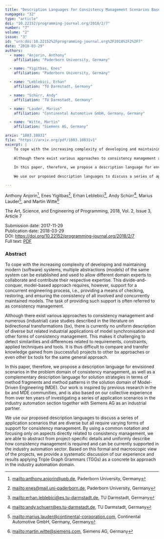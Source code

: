 ```yaml
---
title: "Description Languages for Consistency Management Scenarios Based on Examples from the Industry Automation Domain"
numpages: "32"
type: "article"
doi: "10.22152/programming-journal.org/2018/2/7"
number: "7"
volume: "2"
issue: "3"
id: "urn:doi:10.22152%2Fprogramming-journal.org%2F2018%2F2%2F7"
date: "2018-03-29"
authors: 
  - name: "Anjorin, Anthony"
    affiliation: "Paderborn University, Germany"

  - name: "Yigitbas, Enes"
    affiliation: "Paderborn University, Germany"

  - name: "Leblebici, Erhan"
    affiliation: "TU Darmstadt, Germany"

  - name: "Schürr, Andy"
    affiliation: "TU Darmstadt, Germany"

  - name: "Lauder, Marius"
    affiliation: "Continental Automotive GmbH, Germany, Germany"

  - name: "Witte, Martin"
    affiliation: "Siemens AG, Germany"

arxiv: "1803.10831"
file: "https://arxiv.org/pdf/1803.10831v1"
excerpt: |
    To cope with the increasing complexity of developing and maintaining modern (software) systems, multiple abstractions (models) of the same system can be established and used to allow different domain experts to collaborate and contribute their respective expertise. This divide-and-conquer, model-based approach requires, however, support for a concurrent engineering process, i.e., providing a means of checking, restoring, and ensuring the consistency of all involved and concurrently maintained models. The task of providing such support is often referred to as consistency management.
    
    Although there exist various approaches to consistency management and numerous (industrial) case studies described in the literature on bidirectional transformations (bx), there is currently no uniform description of diverse but related industrial applications of model synchronisation and other forms of consistency management. This makes it challenging to detect similarities and differences related to requirements, constraints, applied techniques and tools. It is thus difficult to compare and transfer knowledge gained from (successful) projects to other bx approaches or even other bx tools for the same general approach.
    
    In this paper, therefore, we propose a description language for envisioned scenarios in the problem domain of consistency management, as well as a complementary description language for solution strategies in terms of method fragments and method patterns in the solution domain of Model-Driven Engineering (MDE). Our work is inspired by previous research in the bx and MDE communities, and is also based on our collective experience from over ten years of investigating a series of application scenarios in the industry automation section together with Siemens AG as an industrial partner.
    
    We use our proposed description languages to discuss a series of application scenarios that are diverse but all require varying forms of support for consistency management. By using a common notation and focusing only on aspects directly related to consistency management, we are able to abstract from project-specific details and uniformly describe how consistency management is required and can be currently supported in the industry automation sector. Based on this formal and macroscopic view of the projects, we provide a systematic discussion of our experience and results applying Triple Graph Grammars (TGGs) as a concrete bx approach in the industry automation domain.

---
```

Anthony Anjorin[^1], Enes Yigitbas[^2], Erhan Leblebici[^3], Andy Schürr[^4], Marius Lauder[^5], and Martin Witte[^6]

The Art, Science, and Engineering of Programming, 2018, Vol. 2, Issue 3, Article 7

Submission date: 2017-11-29  
Publication date: 2018-03-29  
DOI: <https://doi.org/10.22152/programming-journal.org/2018/2/7>  
Full text: [PDF](https://arxiv.org/pdf/1803.10831v1)  


### Abstract

To cope with the increasing complexity of developing and maintaining modern (software) systems, multiple abstractions (models) of the same system can be established and used to allow different domain experts to collaborate and contribute their respective expertise. This divide-and-conquer, model-based approach requires, however, support for a concurrent engineering process, i.e., providing a means of checking, restoring, and ensuring the consistency of all involved and concurrently maintained models. The task of providing such support is often referred to as consistency management.

Although there exist various approaches to consistency management and numerous (industrial) case studies described in the literature on bidirectional transformations (bx), there is currently no uniform description of diverse but related industrial applications of model synchronisation and other forms of consistency management. This makes it challenging to detect similarities and differences related to requirements, constraints, applied techniques and tools. It is thus difficult to compare and transfer knowledge gained from (successful) projects to other bx approaches or even other bx tools for the same general approach.

In this paper, therefore, we propose a description language for envisioned scenarios in the problem domain of consistency management, as well as a complementary description language for solution strategies in terms of method fragments and method patterns in the solution domain of Model-Driven Engineering (MDE). Our work is inspired by previous research in the bx and MDE communities, and is also based on our collective experience from over ten years of investigating a series of application scenarios in the industry automation section together with Siemens AG as an industrial partner.

We use our proposed description languages to discuss a series of application scenarios that are diverse but all require varying forms of support for consistency management. By using a common notation and focusing only on aspects directly related to consistency management, we are able to abstract from project-specific details and uniformly describe how consistency management is required and can be currently supported in the industry automation sector. Based on this formal and macroscopic view of the projects, we provide a systematic discussion of our experience and results applying Triple Graph Grammars (TGGs) as a concrete bx approach in the industry automation domain.


[^1]: <mailto:anthony.anjorin@upb.de>, Paderborn University, Germany

[^2]: <mailto:enes@mail.uni-paderborn.de>, Paderborn University, Germany

[^3]: <mailto:erhan.leblebici@es.tu-darmstadt.de>, TU Darmstadt, Germany

[^4]: <mailto:andy.schuerr@es.tu-darmstadt.de>, TU Darmstadt, Germany

[^5]: <mailto:marius.lauder@continental-corporation.com>, Continental Automotive GmbH, Germany, Germany

[^6]: <mailto:martin.witte@siemens.com>, Siemens AG, Germany

